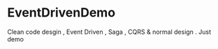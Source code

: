 # EventDrivenDemo
Clean code desgin , Event Driven  , Saga , CQRS &amp; normal design .  Just demo 
